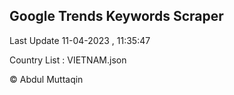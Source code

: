 

## Google Trends Keywords Scraper 
 
Last Update 11-04-2023 , 11:35:47

Country List :
VIETNAM.json



© Abdul Muttaqin 
